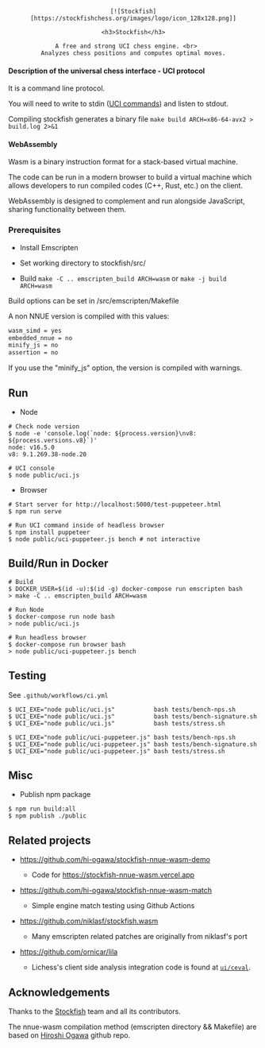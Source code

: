 <div align="center">

	[![Stockfish][https://stockfishchess.org/images/logo/icon_128x128.png]]

	<h3>Stockfish</h3>

	A free and strong UCI chess engine. <br>	
	Analyzes chess positions and computes optimal moves.

</div>

#### Description of the universal chess interface - UCI protocol

It is a command line protocol.

You will need to write to stdin ([UCI commands](https://backscattering.de/chess/uci/)) and listen to stdout.

Compiling stockfish generates a binary file `make build ARCH=x86-64-avx2 > build.log 2>&1`

#### WebAssembly 

Wasm is a binary instruction format for a stack-based virtual machine.

The code can be run in a modern browser to build a virtual machine which allows developers to run compiled codes (C++, Rust, etc.) on the client.

WebAssembly is designed to complement and run alongside JavaScript, sharing functionality between them.


### Prerequisites

* Install Emscripten

* Set working directory to stockfish/src/

* Build  `make -C .. emscripten_build ARCH=wasm` or `make -j build ARCH=wasm`

Build options can be set in /src/emscripten/Makefile

A non NNUE version is compiled with this values:
```sh
wasm_simd = yes
embedded_nnue = no
minify_js = no
assertion = no 
```

If you use the "minify_js" option, the version is compiled with warnings.




## Run

- Node

```
# Check node version
$ node -e 'console.log(`node: ${process.version}\nv8: ${process.versions.v8}`)'
node: v16.5.0
v8: 9.1.269.38-node.20

# UCI console
$ node public/uci.js
```

- Browser

```
# Start server for http://localhost:5000/test-puppeteer.html
$ npm run serve

# Run UCI command inside of headless browser
$ npm install puppeteer
$ node public/uci-puppeteer.js bench # not interactive
```

## Build/Run in Docker

```
# Build
$ DOCKER_USER=$(id -u):$(id -g) docker-compose run emscripten bash
> make -C .. emscripten_build ARCH=wasm

# Run Node
$ docker-compose run node bash
> node public/uci.js

# Run headless browser
$ docker-compose run browser bash
> node public/uci-puppeteer.js bench
```

## Testing

See `.github/workflows/ci.yml`

```
$ UCI_EXE="node public/uci.js"           bash tests/bench-nps.sh
$ UCI_EXE="node public/uci.js"           bash tests/bench-signature.sh
$ UCI_EXE="node public/uci.js"           bash tests/stress.sh

$ UCI_EXE="node public/uci-puppeteer.js" bash tests/bench-nps.sh
$ UCI_EXE="node public/uci-puppeteer.js" bash tests/bench-signature.sh
$ UCI_EXE="node public/uci-puppeteer.js" bash tests/stress.sh
```

## Misc

- Publish npm package

```
$ npm run build:all
$ npm publish ./public
```

## Related projects

- https://github.com/hi-ogawa/stockfish-nnue-wasm-demo

  - Code for https://stockfish-nnue-wasm.vercel.app

- https://github.com/hi-ogawa/stockfish-nnue-wasm-match

  - Simple engine match testing using Github Actions

- https://github.com/niklasf/stockfish.wasm

  - Many emscripten related patches are originally from niklasf's port

- https://github.com/ornicar/lila

  - Lichess's client side analysis integration code is found at [`ui/ceval`](https://github.com/ornicar/lila/blob/master/ui/ceval/src/ctrl.ts).


## Acknowledgements

Thanks to the [Stockfish](https://github.com/official-stockfish/Stockfish) team and all its contributors.

The nnue-wasm compilation method (emscripten directory && Makefile) are based on [Hiroshi Ogawa](https://github.com/hi-ogawa/Stockfish) github repo.